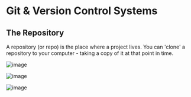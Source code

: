 # Git & Version Control Systems

## The Repository

A repository (or repo) is the place where a project lives. You can 'clone' a repository to your computer - taking a copy of it at that point in time. 

![image](https://user-images.githubusercontent.com/99063625/183377032-08414452-9de8-4c92-861f-0c6cf72fad7a.png)

![image](https://user-images.githubusercontent.com/99063625/183382414-e1275380-1c14-4323-b71f-ae0a24ac0f4c.png)

![image](https://user-images.githubusercontent.com/99063625/183382953-53cb8ccf-90d7-421f-b509-3282600aed17.png)


